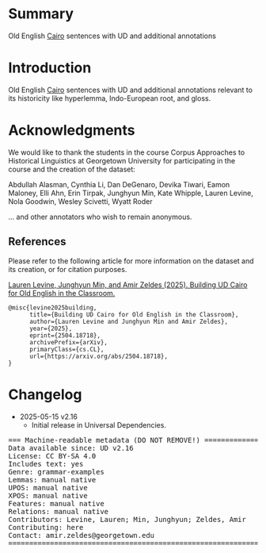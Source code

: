 # Summary

Old English [Cairo](https://github.com/UniversalDependencies/cairo) sentences with UD and additional annotations


# Introduction

Old English [Cairo](https://github.com/UniversalDependencies/cairo) sentences with UD and additional annotations
relevant to its historicity like hyperlemma, Indo-European root, and gloss.


# Acknowledgments

We would like to thank the students in the course
Corpus Approaches to Historical Linguistics at Georgetown University for participating
in the course and the creation of the
dataset:

Abdullah Alasman, Cynthia Li, Dan DeGenaro, Devika Tiwari, Eamon Maloney, Elli Ahn, Erin Tirpak, Junghyun Min,
Kate Whipple, Lauren Levine,
Nola Goodwin, Wesley Scivetti, Wyatt Roder

... and other annotators who wish to remain anonymous.

## References

Please refer to the following article for more information on the dataset and its creation, or for citation purposes.

[Lauren Levine, Junghyun Min, and Amir Zeldes (2025). Building UD Cairo for Old English in the Classroom.](https://arxiv.org/abs/2504.18718)

```
@misc{levine2025building,
      title={Building UD Cairo for Old English in the Classroom}, 
      author={Lauren Levine and Junghyun Min and Amir Zeldes},
      year={2025},
      eprint={2504.18718},
      archivePrefix={arXiv},
      primaryClass={cs.CL},
      url={https://arxiv.org/abs/2504.18718}, 
}
```


# Changelog

* 2025-05-15 v2.16
  * Initial release in Universal Dependencies.


<pre>
=== Machine-readable metadata (DO NOT REMOVE!) ================================
Data available since: UD v2.16
License: CC BY-SA 4.0
Includes text: yes
Genre: grammar-examples
Lemmas: manual native
UPOS: manual native
XPOS: manual native
Features: manual native
Relations: manual native
Contributors: Levine, Lauren; Min, Junghyun; Zeldes, Amir
Contributing: here
Contact: amir.zeldes@georgetown.edu
===============================================================================
</pre>
